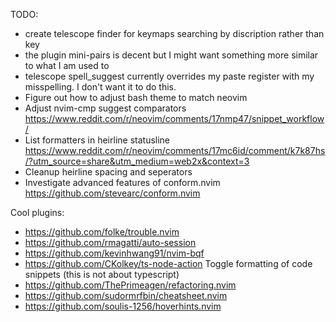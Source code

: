 TODO:
- create telescope finder for keymaps searching by discription rather than key
- the plugin mini-pairs is decent but I might want something more similar to what I am used to
- telescope spell_suggest currently overrides my paste register with my misspelling. I don't want it to do this.
- Figure out how to adjust bash theme to match neovim
- Adjust nvim-cmp suggest comparators https://www.reddit.com/r/neovim/comments/17nmp47/snippet_workflow/
- List formatters in heirline statusline https://www.reddit.com/r/neovim/comments/17mc6id/comment/k7k87hs/?utm_source=share&utm_medium=web2x&context=3
- Cleanup heirline spacing and seperators
- Investigate advanced features of conform.nvim https://github.com/stevearc/conform.nvim 

Cool plugins:
- https://github.com/folke/trouble.nvim
- https://github.com/rmagatti/auto-session
- https://github.com/kevinhwang91/nvim-bqf
- https://github.com/CKolkey/ts-node-action Toggle formatting of code snippets (this is not about typescript) 
- https://github.com/ThePrimeagen/refactoring.nvim
- https://github.com/sudormrfbin/cheatsheet.nvim
- https://github.com/soulis-1256/hoverhints.nvim 
